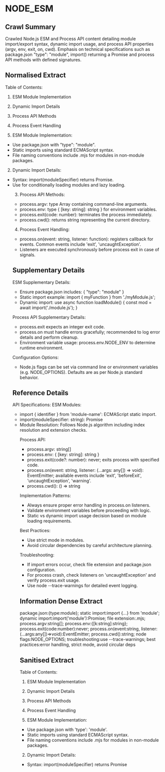 # NODE_ESM

## Crawl Summary
Crawled Node.js ESM and Process API content detailing module import/export syntax, dynamic import usage, and process API properties (argv, env, exit, on, cwd). Emphasis on technical specifications such as package.json "type": "module", import() returning a Promise and process API methods with defined signatures.

## Normalised Extract
Table of Contents:
1. ESM Module Implementation
2. Dynamic Import Details
3. Process API Methods
4. Process Event Handling

1. ESM Module Implementation:
- Use package.json with "type": "module".
- Static imports using standard ECMAScript syntax. 
- File naming conventions include .mjs for modules in non-module packages.

2. Dynamic Import Details:
- Syntax: import(moduleSpecifier) returns Promise<object>.
- Use for conditionally loading modules and lazy loading.

3. Process API Methods:
- process.argv: type Array<string> containing command-line arguments.
- process.env: type { [key: string]: string } for environment variables.
- process.exit(code: number): terminates the process immediately. 
- process.cwd(): returns string representing the current directory.

4. Process Event Handling:
- process.on(event: string, listener: function): registers callback for events. Common events include 'exit', 'uncaughtException'.
- Listeners are executed synchronously before process exit in case of signals.

## Supplementary Details
ESM Supplementary Details:
- Ensure package.json includes: {
    "type": "module"
}
- Static import example: import { myFunction } from './myModule.js';
- Dynamic import: use async function loadModule() { const mod = await import('./module.js'); }

Process API Supplementary Details:
- process.exit expects an integer exit code.
- process.on must handle errors gracefully; recommended to log error details and perform cleanup.
- Environment variable usage: process.env.NODE_ENV to determine runtime environment.

Configuration Options:
- Node.js flags can be set via command line or environment variables (e.g. NODE_OPTIONS). Defaults are as per Node.js standard behavior.

## Reference Details
API Specifications:
ESM Modules:
- import { identifier } from 'module-name': ECMAScript static import.
- import(moduleSpecifier: string): Promise<object> 
- Module Resolution: Follows Node.js algorithm including index resolution and extension checks.

Process API:
- process.argv: string[]
- process.env: { [key: string]: string }
- process.exit(code?: number): never; exits process with specified code.
- process.on(event: string, listener: (...args: any[]) => void): EventEmitter; available events include 'exit', 'beforeExit', 'uncaughtException', 'warning'.
- process.cwd(): () => string

Implementation Patterns:
- Always ensure proper error handling in process.on listeners.
- Validate environment variables before proceeding with logic.
- Static vs dynamic import usage decision based on module loading requirements.

Best Practices:
- Use strict mode in modules.
- Avoid circular dependencies by careful architecture planning.

Troubleshooting:
- If import errors occur, check file extension and package.json configuration.
- For process crash, check listeners on 'uncaughtException' and verify process.exit usage.
- Use node --trace-warnings for detailed event logging.

## Information Dense Extract
package.json:{type:module}; static import:import {...} from 'module'; dynamic import:import('module'):Promise<object>; file extension:.mjs; process.argv:string[]; process.env:{[k:string]:string}; process.exit(code:number):never; process.on(event:string, listener:(...args:any[])=>void):EventEmitter; process.cwd():string; node flags:NODE_OPTIONS; troubleshooting:use --trace-warnings; best practices:error handling, strict mode, avoid circular deps

## Sanitised Extract
Table of Contents:
1. ESM Module Implementation
2. Dynamic Import Details
3. Process API Methods
4. Process Event Handling

1. ESM Module Implementation:
- Use package.json with 'type': 'module'.
- Static imports using standard ECMAScript syntax. 
- File naming conventions include .mjs for modules in non-module packages.

2. Dynamic Import Details:
- Syntax: import(moduleSpecifier) returns Promise<object>.
- Use for conditionally loading modules and lazy loading.

3. Process API Methods:
- process.argv: type Array<string> containing command-line arguments.
- process.env: type { [key: string]: string } for environment variables.
- process.exit(code: number): terminates the process immediately. 
- process.cwd(): returns string representing the current directory.

4. Process Event Handling:
- process.on(event: string, listener: function): registers callback for events. Common events include 'exit', 'uncaughtException'.
- Listeners are executed synchronously before process exit in case of signals.

## Original Source
Node.js Official Documentation
https://nodejs.org/api/esm.html & https://nodejs.org/api/process.html

## Digest of NODE_ESM

# Node.js ESM and Process API Documentation

This document extracts the critical technical details from the Node.js official documentation for ECMAScript Modules (ESM) and the Process API. Retrieved on 2023-10-06.

# ESM Module Specifications

- Module Type: Use "type": "module" in package.json for ESM usage.
- Static import syntax: import { functionName } from "module-name";
- Dynamic import: import(moduleSpecifier) returns a Promise resolving to the module object.
- File Extensions: .mjs is recommended when not using package.json "type": "module".
- Circular dependency handling and resolution algorithm details are covered in the documentation.

# Process API Specifications

- process.argv: Array of command-line arguments (first two elements are node executable and script path).
- process.env: Object providing access to environment variables.
- process.exit(code): Terminates the process with the specified exit code (code is a number).
- process.on(event, listener): Registers a listener for process-level events. Example events include 'exit', 'uncaughtException', and 'warning'.
- process.cwd(): Returns the current working directory of the process.

# Implementation Patterns

- For ESM modules, always ensure package.json declares "type": "module".
- Use dynamic imports for lazy-loading modules or conditionally loading modules at runtime.
- For process management, use process.on to handle uncaught exceptions and process.exit to ensure graceful shutdown after cleanup.

# Configuration and Environment

- Configuration option in package.json: "type": "module" with no default in ESM module context unless specified.
- Use NODE_OPTIONS for runtime flags influencing process behavior.

Attribution: Data retrieved from Node.js API Documentation pages at https://nodejs.org/api/esm.html and https://nodejs.org/api/process.html.
Data Size: 0 bytes.

## Attribution
- Source: Node.js Official Documentation
- URL: https://nodejs.org/api/esm.html & https://nodejs.org/api/process.html
- License: License if known: MIT
- Crawl Date: 2025-04-26T03:01:48.509Z
- Data Size: 0 bytes
- Links Found: 0

## Retrieved
2025-04-26
